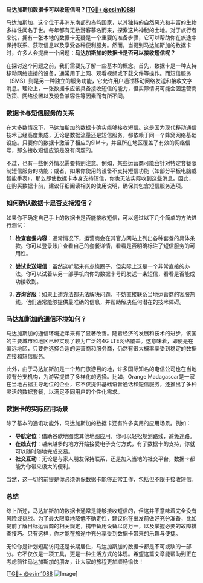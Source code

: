 **马达加斯加数据卡可以收短信吗？[[TG💪+ @esim1088](https://t.me/s/esim1088)]**

马达加斯加，这个位于非洲东南部的岛屿国家，以其独特的自然风光和丰富的生物多样性闻名于世。每年都有无数游客慕名而来，探索这片神秘的土地。对于旅行者来说，拥有一张本地的数据卡无疑是一个重要的准备步骤，它可以帮助你在旅途中保持联系、获取信息以及享受各种便利服务。然而，当提到马达加斯加的数据卡时，许多人会提出一个问题：**马达加斯加的数据卡是否可以接收短信呢？**

在探讨这个问题之前，我们需要先了解一些基本的概念。首先，数据卡是一种支持移动网络连接的设备，通常用于上网、观看视频或下载文件等操作。而短信服务（SMS）则是另一种独立的服务功能，它允许用户通过移动网络发送和接收文字消息。理论上，一张数据卡应该具备接收短信的能力，但实际情况可能会因运营商政策、网络设置以及设备兼容性等因素而有所不同。

### 数据卡与短信服务的关系

在大多数情况下，马达加斯加的数据卡确实能够接收短信。这是因为现代移动通信技术已经高度集成，无论是数据流量还是短信服务，都依赖于同一个蜂窝网络基础设施。只要你的数据卡激活了相应的SIM卡，并且所在地区覆盖了有效的网络信号，那么接收短信应该是没有问题的。

不过，也有一些例外情况需要特别注意。例如，某些运营商可能会针对特定套餐限制短信服务的功能；或者，如果你使用的设备不支持短信功能（如部分平板电脑或智能手表），那么即使数据卡本身支持短信，你也无法实际收到这些消息。因此，在购买数据卡前，建议仔细阅读相关的使用说明，确保其包含短信服务选项。

### 如何确认数据卡是否支持短信？

如果你不确定自己手上的数据卡是否能接收短信，可以通过以下几个简单的方法进行测试：

1. **检查套餐内容**：通常情况下，运营商会在其官方网站上列出各种套餐的具体条款。你可以登录账户查看自己的套餐详情，看看是否明确标注了短信服务的可用性。
   
2. **尝试发送短信**：虽然这听起来有点绕圈子，但实际上这是一个非常直接的办法。你可以试着从另一部手机向你的数据卡号码发送一条短信，看看是否能成功接收到。

3. **咨询客服**：如果上述方法都无法解决问题，不妨直接联系当地运营商的客服热线。他们通常能够提供最准确的信息，并帮助解决任何潜在的技术障碍。

### 马达加斯加的通信环境如何？

马达加斯加的通信环境近年来有了显著改善。随着经济的发展和技术的进步，该国的主要城市和地区已经实现了较为广泛的4G LTE网络覆盖。这意味着，即便是在偏远地区，只要你选择合适的运营商和服务商，仍然有很大概率享受到稳定的数据连接和短信服务。

此外，由于马达加斯加是一个热门旅游目的地，许多国际知名的电信公司也在当地设有分支机构，为游客提供了多样化的选择。比如，Orange Madagascar是一家在当地占据主导地位的企业，它不仅提供基础语音通话和短信服务，还推出了多种灵活的数据套餐，以满足不同用户的个性化需求。

### 数据卡的实际应用场景

除了基本的通讯功能外，马达加斯加的数据卡还有许多实用的应用场景。例如：

- **导航定位**：借助谷歌地图或其他地图应用，你可以轻松规划路线，避免迷路。
- **在线支付**：越来越多的地方开始接受电子支付方式，有了数据卡的支持，你就可以随时随地完成交易。
- **社交互动**：无论是与家人朋友保持联系，还是加入当地的社交平台，数据卡都能为你带来极大的便利。

当然，这一切的前提是你必须确保数据卡能够正常工作，包括但不限于接收短信。

### 总结

综上所述，马达加斯加的数据卡通常是能够接收短信的，但这并不意味着完全没有风险或挑战。为了最大限度地降低不确定性，建议你在出发前做好充分准备，比如提前了解目标运营商的相关规定，携带备用设备以防万一，以及掌握必要的故障排查技巧。只有这样，你才能在旅途中充分享受到数据卡带来的乐趣与便捷。

无论你是计划短期访问还是长期居住，马达加斯加的数据卡都是不可或缺的一部分。它不仅仅是一项工具，更是一种生活方式的体现。希望这篇文章能帮助到正在考虑前往马达加斯加的朋友，让大家的旅程更加顺畅愉快！

[[TG💪+ @esim1088](https://t.me/s/esim1088) ![Image](https://i.postimg.cc/4NQfJmqS/Snipaste-2025-05-13-00-14-12.png)]
